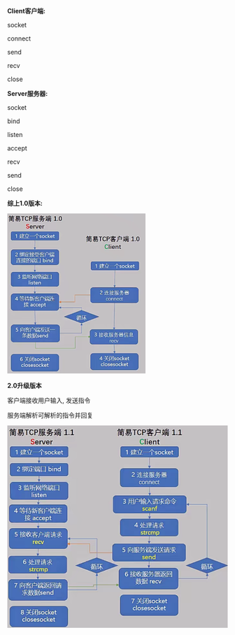 **Client客户端:** 

socket

connect

send

recv

close



**Server服务器:**

socket

bind

listen

accept

recv

send

close



**综上1.0版本:** 

<img src="Socket%E5%9F%BA%E7%A1%80API/image-20250212231522862.png" alt="image-20250212231522862" style="zoom:50%;" />



**2.0升级版本**

客户端接收用户输入, 发送指令

服务端解析可解析的指令并回复

<img src="Socket%E5%9F%BA%E7%A1%80API/image-20250212235720170.png" alt="image-20250212235720170" style="zoom:67%;" />

